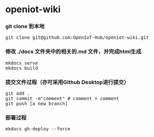 # openiot-wiki

### git clone 到本地

<pre>
git clone git@github.com:OpenIoT-Hub/openiot-wiki.git
</pre>

### 修改 ./docs 文件夹中的相关的.md 文件，并完成html生成

<pre>
mkdocs serve
mkdocs build
</pre>

### 提交文件过程（亦可采用Github Desktop进行提交）
<pre>
git add .
git commit -m"comment" # comment = comment
git push [a new branch]
</pre>


### 部署过程
<pre>
mkdocs gh-deploy --force
</pre>
